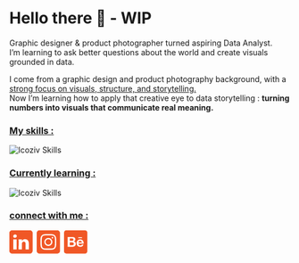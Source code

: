 # Hello there 🧔 - WIP

Graphic designer & product photographer turned aspiring Data Analyst.\
I’m learning to ask better questions about the world and create visuals grounded in data.

I come from a graphic design and product photography background, with a <ins>strong focus on visuals, structure, and storytelling.</ins>\
Now I’m learning how to apply that creative eye to data storytelling : **turning numbers into visuals that communicate real meaning.**

### <ins>My skills :</ins>

![Icoziv Skills](https://i.icoziv.workers.dev/icons?i=adobeillustrator,adobephotoshop,adobeindesign,excel,postgresql)
### <ins>Currently learning :</ins>
![Icoziv Skills](https://i.icoziv.workers.dev/icons?i=python,pandas,powerbi,tableau,numpy)



### <ins>connect with me :</ins>
[![linkedin](assets/web_icon-01.png)](https://www.linkedin.com/in/jean-louis-benoit-576381178)&ensp;[![instagram](assets/web_icon-02.png)](https://www.instagram.com/jlbenoit.photo)&ensp;[![behance](assets/web_icon-03.png)](https://www.behance.net/jeanbenoit7379)
<!--
**JL-Benoit/JL-Benoit** is a ✨ _special_ ✨ repository because its `README.md` (this file) appears on your GitHub profile.
